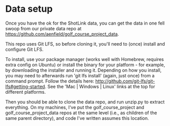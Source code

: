 # Data setup

Once you have the ok for the ShotLink data, you can get the data in one fell swoop from our private data repo at https://github.com/aenfield/golf_course_project_data. 

This repo uses Git LFS, so before cloning it, you'll need to (once) install and configure Git LFS.

To install, use your package manager (works well with Homebrew, requires extra config on Ubuntu) or install the binary for your platform - for example, by downloading the installer and running it. Depending on how you install, you may need to afterwards run 'git lfs install' (again, just once) from a command prompt. Follow the details here: http://github.com/git-lfs/git-lfs#getting-started. See the 'Mac | Windows | Linux' links at the top for different platforms.

Then you should be able to clone the data repo, and run unzip.py to extract everything. On my machines, I've put the golf_course_project and golf_course_project_data repos at the same level (i.e., as children of the same parent directory), and code I've written assumes this location. 
